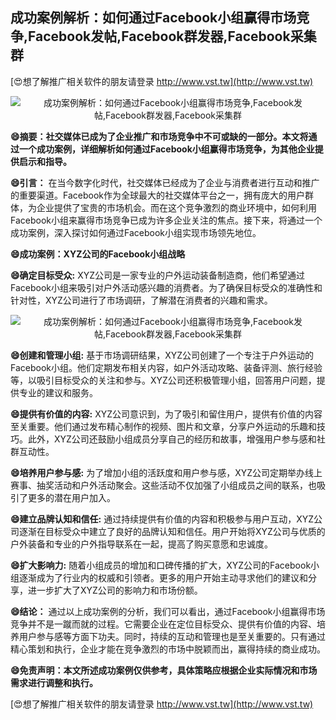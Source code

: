 ## **成功案例解析：如何通过Facebook小组赢得市场竞争,Facebook发帖,Facebook群发器,Facebook采集群**

[😍想了解推广相关软件的朋友请登录 http://www.vst.tw](http://www.vst.tw)

 <center><img src="https://vst.tw/MP4/tuiguang/png/8.png" alt="成功案例解析：如何通过Facebook小组赢得市场竞争,Facebook发帖,Facebook群发器,Facebook采集群"></center>

**😄摘要：社交媒体已成为了企业推广和市场竞争中不可或缺的一部分。本文将通过一个成功案例，详细解析如何通过Facebook小组赢得市场竞争，为其他企业提供启示和指导。**

**😄引言：**
在当今数字化时代，社交媒体已经成为了企业与消费者进行互动和推广的重要渠道。Facebook作为全球最大的社交媒体平台之一，拥有庞大的用户群体，为企业提供了宝贵的市场机会。而在这个竞争激烈的商业环境中，如何利用Facebook小组来赢得市场竞争已成为许多企业关注的焦点。接下来，将通过一个成功案例，深入探讨如何通过Facebook小组实现市场领先地位。

**😄成功案例：XYZ公司的Facebook小组战略**

**😄确定目标受众:**
XYZ公司是一家专业的户外运动装备制造商，他们希望通过Facebook小组来吸引对户外活动感兴趣的消费者。为了确保目标受众的准确性和针对性，XYZ公司进行了市场调研，了解潜在消费者的兴趣和需求。

 <center><img src="https://vst.tw/MP4/tuiguang/png/4.png" alt="成功案例解析：如何通过Facebook小组赢得市场竞争,Facebook发帖,Facebook群发器,Facebook采集群"></center>

**😄创建和管理小组:**
基于市场调研结果，XYZ公司创建了一个专注于户外运动的Facebook小组。他们定期发布相关内容，如户外活动攻略、装备评测、旅行经验等，以吸引目标受众的关注和参与。XYZ公司还积极管理小组，回答用户问题，提供专业的建议和服务。

**😄提供有价值的内容:**
XYZ公司意识到，为了吸引和留住用户，提供有价值的内容至关重要。他们通过发布精心制作的视频、图片和文章，分享户外运动的乐趣和技巧。此外，XYZ公司还鼓励小组成员分享自己的经历和故事，增强用户参与感和社群互动性。

**😄培养用户参与感:**
为了增加小组的活跃度和用户参与感，XYZ公司定期举办线上赛事、抽奖活动和户外活动聚会。这些活动不仅加强了小组成员之间的联系，也吸引了更多的潜在用户加入。

**😄建立品牌认知和信任:**
通过持续提供有价值的内容和积极参与用户互动，XYZ公司逐渐在目标受众中建立了良好的品牌认知和信任。用户开始将XYZ公司与优质的户外装备和专业的户外指导联系在一起，提高了购买意愿和忠诚度。

**😄扩大影响力:**
随着小组成员的增加和口碑传播的扩大，XYZ公司的Facebook小组逐渐成为了行业内的权威和引领者。更多的用户开始主动寻求他们的建议和分享，进一步扩大了XYZ公司的影响力和市场份额。

**😄结论：**
通过以上成功案例的分析，我们可以看出，通过Facebook小组赢得市场竞争并不是一蹴而就的过程。它需要企业在定位目标受众、提供有价值的内容、培养用户参与感等方面下功夫。同时，持续的互动和管理也是至关重要的。只有通过精心策划和执行，企业才能在竞争激烈的市场中脱颖而出，赢得持续的商业成功。

**😄免责声明：本文所述成功案例仅供参考，具体策略应根据企业实际情况和市场需求进行调整和执行。**

[😍想了解推广相关软件的朋友请登录 http://www.vst.tw](http://www.vst.tw)



